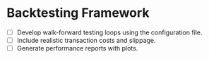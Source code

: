 # Backtesting Framework

- [ ] Develop walk-forward testing loops using the configuration file.
- [ ] Include realistic transaction costs and slippage.
- [ ] Generate performance reports with plots.
